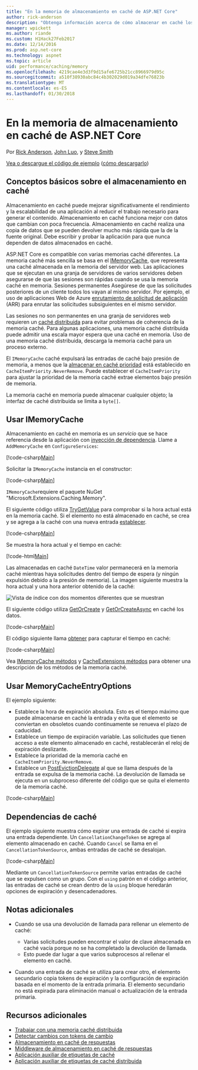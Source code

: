 ```yaml
---
title: "En la memoria de almacenamiento en caché de ASP.NET Core"
author: rick-anderson
description: "Obtenga información acerca de cómo almacenar en caché los datos en memoria en ASP.NET Core."
manager: wpickett
ms.author: riande
ms.custom: H1Hack27Feb2017
ms.date: 12/14/2016
ms.prod: asp.net-core
ms.technology: aspnet
ms.topic: article
uid: performance/caching/memory
ms.openlocfilehash: 4219cae4e3d3f9d15afe6725b21cc8966979d95c
ms.sourcegitcommit: a510f38930abc84c4b302029d019a34dfe76823b
ms.translationtype: MT
ms.contentlocale: es-ES
ms.lasthandoff: 01/30/2018
---
```

# <a name="in-memory-caching-in-aspnet-core"></a>En la memoria de almacenamiento en caché de ASP.NET Core

Por [Rick Anderson](https://twitter.com/RickAndMSFT), [John Luo](https://github.com/JunTaoLuo), y [Steve Smith](https://ardalis.com/)

[Vea o descargue el código de ejemplo](https://github.com/aspnet/Docs/tree/master/aspnetcore/performance/caching/memory/sample) ([cómo descargarlo](xref:tutorials/index#how-to-download-a-sample))

## <a name="caching-basics"></a>Conceptos básicos sobre el almacenamiento en caché

Almacenamiento en caché puede mejorar significativamente el rendimiento y la escalabilidad de una aplicación al reducir el trabajo necesario para generar el contenido. Almacenamiento en caché funciona mejor con datos que cambian con poca frecuencia. Almacenamiento en caché realiza una copia de datos que se pueden devolver mucho más rápida que la de la fuente original. Debe escribir y probar la aplicación para que nunca dependen de datos almacenados en caché.

ASP.NET Core es compatible con varias memorias caché diferentes. La memoria caché más sencilla se basa en el [IMemoryCache](https://docs.microsoft.com/aspnet/core/api/microsoft.extensions.caching.memory.imemorycache), que representa una caché almacenada en la memoria del servidor web. Las aplicaciones que se ejecutan en una granja de servidores de varios servidores deben asegurarse de que las sesiones son rápidas cuando se usa la memoria caché en memoria. Sesiones permanentes Asegúrese de que las solicitudes posteriores de un cliente todos los vayan al mismo servidor. Por ejemplo, el uso de aplicaciones Web de Azure [enrutamiento de solicitud de aplicación](https://www.iis.net/learn/extensions/planning-for-arr) (ARR) para enrutar las solicitudes subsiguientes en el mismo servidor.

Las sesiones no son permanentes en una granja de servidores web requieren un [caché distribuida](distributed.md) para evitar problemas de coherencia de la memoria caché. Para algunas aplicaciones, una memoria caché distribuida puede admitir una escala mayor espera que una caché en memoria. Uso de una memoria caché distribuida, descarga la memoria caché para un proceso externo. 

El `IMemoryCache` caché expulsará las entradas de caché bajo presión de memoria, a menos que la [almacenar en caché prioridad](https://docs.microsoft.com/aspnet/core/api/microsoft.extensions.caching.memory.cacheitempriority) está establecido en `CacheItemPriority.NeverRemove`. Puede establecer el `CacheItemPriority` para ajustar la prioridad de la memoria caché extrae elementos bajo presión de memoria.

La memoria caché en memoria puede almacenar cualquier objeto; la interfaz de caché distribuida se limita a `byte[]`.

## <a name="using-imemorycache"></a>Usar IMemoryCache

Almacenamiento en caché en memoria es un *servicio* que se hace referencia desde la aplicación con [inyección de dependencia](../../fundamentals/dependency-injection.md). Llame a `AddMemoryCache` en `ConfigureServices`:

[!code-csharp[Main](memory/sample/WebCache/Startup.cs?highlight=8)] 

Solicitar la `IMemoryCache` instancia en el constructor:

[!code-csharp[Main](memory/sample/WebCache/Controllers/HomeController.cs?name=snippet_ctor&highlight=3,5-)] 

`IMemoryCache`requiere el paquete NuGet "Microsoft.Extensions.Caching.Memory".

El siguiente código utiliza [TryGetValue](https://docs.microsoft.com/aspnet/core/api/microsoft.extensions.caching.memory.imemorycache#Microsoft_Extensions_Caching_Memory_IMemoryCache_TryGetValue_System_Object_System_Object__) para comprobar si la hora actual está en la memoria caché. Si el elemento no está almacenado en caché, se crea y se agrega a la caché con una nueva entrada [establecer](https://docs.microsoft.com/aspnet/core/api/microsoft.extensions.caching.memory.cacheextensions#Microsoft_Extensions_Caching_Memory_CacheExtensions_Set__1_Microsoft_Extensions_Caching_Memory_IMemoryCache_System_Object___0_).

[!code-csharp[Main](memory/sample/WebCache/Controllers/HomeController.cs?name=snippet1)]

Se muestra la hora actual y el tiempo en caché:

[!code-html[Main](memory/sample/WebCache/Views/Home/Cache.cshtml)]

Las almacenadas en caché `DateTime` valor permanecerá en la memoria caché mientras haya solicitudes dentro del tiempo de espera (y ningún expulsión debido a la presión de memoria). La imagen siguiente muestra la hora actual y una hora anterior obtenido de la caché:

![Vista de índice con dos momentos diferentes que se muestran](memory/_static/time.png)

El siguiente código utiliza [GetOrCreate](https://docs.microsoft.com/aspnet/core/api/microsoft.extensions.caching.memory.cacheextensions#Microsoft_Extensions_Caching_Memory_CacheExtensions_GetOrCreate__1_Microsoft_Extensions_Caching_Memory_IMemoryCache_System_Object_System_Func_Microsoft_Extensions_Caching_Memory_ICacheEntry___0__) y [GetOrCreateAsync](https://docs.microsoft.com/aspnet/core/api/microsoft.extensions.caching.memory.cacheextensions#Microsoft_Extensions_Caching_Memory_CacheExtensions_GetOrCreateAsync__1_Microsoft_Extensions_Caching_Memory_IMemoryCache_System_Object_System_Func_Microsoft_Extensions_Caching_Memory_ICacheEntry_System_Threading_Tasks_Task___0___) en caché los datos. 

[!code-csharp[Main](memory/sample/WebCache/Controllers/HomeController.cs?name=snippet2&highlight=3-7,14-19)]

El código siguiente llama [obtener](https://docs.microsoft.com/aspnet/core/api/microsoft.extensions.caching.memory.cacheextensions#Microsoft_Extensions_Caching_Memory_CacheExtensions_Get__1_Microsoft_Extensions_Caching_Memory_IMemoryCache_System_Object_) para capturar el tiempo en caché:

[!code-csharp[Main](memory/sample/WebCache/Controllers/HomeController.cs?name=snippet_gct)]

Vea [IMemoryCache métodos](https://docs.microsoft.com/aspnet/core/api/microsoft.extensions.caching.memory.imemorycache) y [CacheExtensions métodos](https://docs.microsoft.com/aspnet/core/api/microsoft.extensions.caching.memory.cacheextensions) para obtener una descripción de los métodos de la memoria caché.

## <a name="using-memorycacheentryoptions"></a>Usar MemoryCacheEntryOptions

El ejemplo siguiente:

- Establece la hora de expiración absoluta. Esto es el tiempo máximo que puede almacenarse en caché la entrada y evita que el elemento se conviertan en obsoletos cuando continuamente se renueva el plazo de caducidad.
- Establece un tiempo de expiración variable. Las solicitudes que tienen acceso a este elemento almacenado en caché, restablecerán el reloj de expiración deslizante.
- Establece la prioridad de la memoria caché en `CacheItemPriority.NeverRemove`. 
- Establece un [PostEvictionDelegate](https://docs.microsoft.com/aspnet/core/api/microsoft.extensions.caching.memory.postevictiondelegate) al que se llama después de la entrada se expulsa de la memoria caché. La devolución de llamada se ejecuta en un subproceso diferente del código que se quita el elemento de la memoria caché.

[!code-csharp[Main](memory/sample/WebCache/Controllers/HomeController.cs?name=snippet_et&highlight=14-20)]

## <a name="cache-dependencies"></a>Dependencias de caché

El ejemplo siguiente muestra cómo expirar una entrada de caché si expira una entrada dependiente. Un `CancellationChangeToken` se agrega al elemento almacenado en caché. Cuando `Cancel` se llama en el `CancellationTokenSource`, ambas entradas de caché se desalojan. 

[!code-csharp[Main](memory/sample/WebCache/Controllers/HomeController.cs?name=snippet_ed)]

Mediante un `CancellationTokenSource` permite varias entradas de caché que se expulsen como un grupo. Con el `using` patrón en el código anterior, las entradas de caché se crean dentro de la `using` bloque heredarán opciones de expiración y desencadenadores.

## <a name="additional-notes"></a>Notas adicionales

- Cuando se usa una devolución de llamada para rellenar un elemento de caché:

  - Varias solicitudes pueden encontrar el valor de clave almacenada en caché vacía porque no se ha completado la devolución de llamada. 
  - Esto puede dar lugar a que varios subprocesos al rellenar el elemento en caché.

- Cuando una entrada de caché se utiliza para crear otro, el elemento secundario copia tokens de expiración y la configuración de expiración basada en el momento de la entrada primaria. El elemento secundario no está expirada para eliminación manual o actualización de la entrada primaria.

## <a name="additional-resources"></a>Recursos adicionales

* [Trabajar con una memoria caché distribuida](xref:performance/caching/distributed)
* [Detectar cambios con tokens de cambio](xref:fundamentals/primitives/change-tokens)
* [Almacenamiento en caché de respuestas](xref:performance/caching/response)
* [Middleware de almacenamiento en caché de respuestas](xref:performance/caching/middleware)
* [Aplicación auxiliar de etiquetas de caché](xref:mvc/views/tag-helpers/builtin-th/cache-tag-helper)
* [Aplicación auxiliar de etiquetas de caché distribuida](xref:mvc/views/tag-helpers/builtin-th/distributed-cache-tag-helper)
